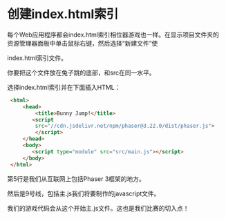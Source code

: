 # 创建index.html索引

每个Web应用程序都会index.html索引相位器游戏也一样。在显示项目文件夹的资源管理器面板中单击鼠标右键，然后选择“新建文件”使

index.html索引文件。

你要把这个文件放在兔子跳的底部，和src在同一水平。

选择index.html索引并在下面插入HTML：

```html
 <html>
     <head>
         <title>Bunny Jump!</title>
        <script
         src="//cdn.jsdelivr.net/npm/phaser@3.22.0/dist/phaser.js">
         </script>
     </head>
     <body>
     	<script type="module" src="src/main.js"></script>
     </body>
 </html>
```

第5行是我们从互联网上包括Phaser 3框架的地方。

然后是9号线，包括主.js我们将要制作的javascript文件。

我们的游戏代码会从这个开始主.js文件。这也是我们比赛的切入点！